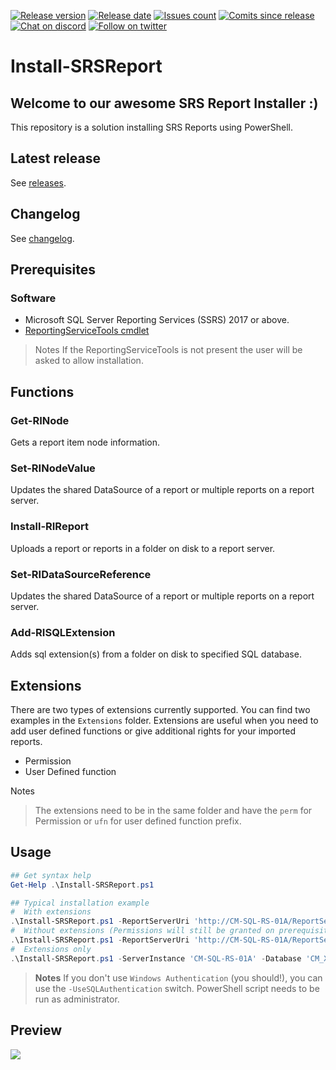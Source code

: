 [![Release version][release-version-badge]][release-version]
[![Release date][release-date-badge]][release-date]
[![Issues count][issues-badge]][issues]
[![Comits since release][commits-since-badge]][commits-since]
[![Chat on discord][discord-badge]][discord]
[![Follow on twitter][twitter-badge]][twitter]

# Install-SRSReport

## Welcome to our awesome SRS Report Installer :)

This repository is a solution installing SRS Reports using PowerShell.

## Latest release

See [releases](https://SCCM.Zone/Install-SRSReport-RELEASES).

## Changelog

See [changelog](https://SCCM.Zone/Install-SRSReport-CHANGELOG).

## Prerequisites

### Software

* Microsoft SQL Server Reporting Services (SSRS) 2017 or above.
* [ReportingServiceTools cmdlet](https://github.com/microsoft/ReportingServicesTools)

> Notes
> If the ReportingServiceTools is not present the user will be asked to allow installation.

## Functions

### Get-RINode

Gets a report item node information.

### Set-RINodeValue

Updates the shared DataSource of a report or multiple reports on a report server.

### Install-RIReport

Uploads a report or reports in a folder on disk to a report server.

### Set-RIDataSourceReference

Updates the shared DataSource of a report or multiple reports on a report server.

### Add-RISQLExtension

Adds sql extension(s) from a folder on disk to specified SQL database.

## Extensions

There are two types of extensions currently supported. You can find two examples in the `Extensions` folder.
Extensions are useful when you need to add user defined functions or give additional rights for your imported reports.

* Permission
* User Defined function

Notes
> The extensions need to be in the same folder and have the `perm` for Permission or `ufn` for user defined function prefix.

## Usage

```PowerShell
## Get syntax help
Get-Help .\Install-SRSReport.ps1

## Typical installation example
#  With extensions
.\Install-SRSReport.ps1 -ReportServerUri 'http://CM-SQL-RS-01A/ReportServer' -ReportFolder '/ConfigMgr_XXX/SRSDashboards' -ServerInstance 'CM-SQL-RS-01A' -Database 'CM_XXX' -Overwrite -Verbose
#  Without extensions (Permissions will still be granted on prerequisite views and tables)
.\Install-SRSReport.ps1 -ReportServerUri 'http://CM-SQL-RS-01A/ReportServer' -ReportFolder '/ConfigMgr_XXX/SRSDashboards' -ServerInstance 'CM-SQL-RS-01A' -Database 'CM_XXX' -ExcludeExtensions -Verbose
#  Extensions only
.\Install-SRSReport.ps1 -ServerInstance 'CM-SQL-RS-01A' -Database 'CM_XXX' -ExtensionsOnly -Overwrite -Verbose
```

>**Notes**
> If you don't use `Windows Authentication` (you should!), you can use the `-UseSQLAuthentication` switch.
> PowerShell script needs to be run as administrator.

## Preview

![](https://github.com/SCCM-Zone/Install-SRSReport/blob/master/Install-SRSReport/Preview/Install-SSRSReport.gif)

[release-version-badge]: https://img.shields.io/github/v/release/SCCM-ZONE/Install-SRSReport
[release-version]: https://github.com/SCCM-Zone/Install-SRSReport/releases
[release-date-badge]: https://img.shields.io/github/release-date-pre/SCCM-ZONE/Install-SRSReport
[release-date]: https://github.com/SCCM-Zone/Install-SRSReport/releases
[issues-badge]: https://img.shields.io/github/issues/SCCM-Zone/Install-SRSReport
[issues]: https://github.com/SCCM-Zone/Install-SRSReport/issues?q=is%3Aopen+is%3Aissue
[commits-since-badge]: https://img.shields.io/github/commits-since/SCCM-Zone/Install-SRSReport/v1.1.4
[commits-since]: https://github.com/SCCM-Zone/Install-SRSReport/commits/master
[discord-badge]: https://img.shields.io/discord/666618982844989460?logo=discord
[discord]: https://discord.gg/dz2xcDz
[twitter-badge]: https://img.shields.io/twitter/follow/ioanpopovici?style=social&logo=twitter
[twitter]: https://twitter.com/intent/follow?screen_name=ioanpopovici
